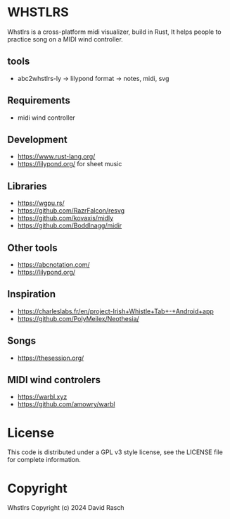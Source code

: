 # WHSTLRS

Whstlrs is a cross-platform midi visualizer, build in Rust,
It helps people to practice song on a MIDI wind controller.

## tools

* abc2whstlrs-ly -> lilypond format -> notes, midi, svg

## Requirements

* midi wind controller 

## Development

* https://www.rust-lang.org/
* https://lilypond.org/ for sheet music

## Libraries

* https://wgpu.rs/
* https://github.com/RazrFalcon/resvg
* https://github.com/kovaxis/midly
* https://github.com/Boddlnagg/midir

## Other tools

* https://abcnotation.com/
* https://lilypond.org/

## Inspiration

* https://charleslabs.fr/en/project-Irish+Whistle+Tab+-+Android+app
* https://github.com/PolyMeilex/Neothesia/

## Songs

* https://thesession.org/

## MIDI wind controlers

* https://warbl.xyz
* https://github.com/amowry/warbl

# License

This code is distributed under a GPL v3 style license, see the LICENSE file for complete information.

# Copyright

Whstlrs Copyright (c) 2024 David Rasch

